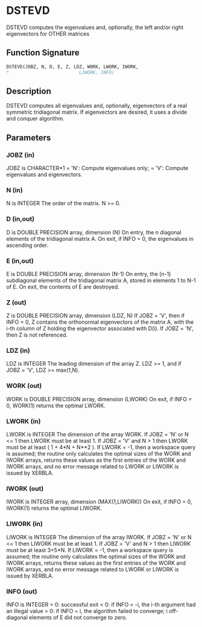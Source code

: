 # DSTEVD

DSTEVD computes the eigenvalues and, optionally, the left and/or right eigenvectors for OTHER matrices

## Function Signature

```fortran
DSTEVD(JOBZ, N, D, E, Z, LDZ, WORK, LWORK, IWORK,
*                          LIWORK, INFO)
```

## Description


 DSTEVD computes all eigenvalues and, optionally, eigenvectors of a
 real symmetric tridiagonal matrix. If eigenvectors are desired, it
 uses a divide and conquer algorithm.


## Parameters

### JOBZ (in)

JOBZ is CHARACTER*1 = 'N': Compute eigenvalues only; = 'V': Compute eigenvalues and eigenvectors.

### N (in)

N is INTEGER The order of the matrix. N >= 0.

### D (in,out)

D is DOUBLE PRECISION array, dimension (N) On entry, the n diagonal elements of the tridiagonal matrix A. On exit, if INFO = 0, the eigenvalues in ascending order.

### E (in,out)

E is DOUBLE PRECISION array, dimension (N-1) On entry, the (n-1) subdiagonal elements of the tridiagonal matrix A, stored in elements 1 to N-1 of E. On exit, the contents of E are destroyed.

### Z (out)

Z is DOUBLE PRECISION array, dimension (LDZ, N) If JOBZ = 'V', then if INFO = 0, Z contains the orthonormal eigenvectors of the matrix A, with the i-th column of Z holding the eigenvector associated with D(i). If JOBZ = 'N', then Z is not referenced.

### LDZ (in)

LDZ is INTEGER The leading dimension of the array Z. LDZ >= 1, and if JOBZ = 'V', LDZ >= max(1,N).

### WORK (out)

WORK is DOUBLE PRECISION array, dimension (LWORK) On exit, if INFO = 0, WORK(1) returns the optimal LWORK.

### LWORK (in)

LWORK is INTEGER The dimension of the array WORK. If JOBZ = 'N' or N <= 1 then LWORK must be at least 1. If JOBZ = 'V' and N > 1 then LWORK must be at least ( 1 + 4*N + N**2 ). If LWORK = -1, then a workspace query is assumed; the routine only calculates the optimal sizes of the WORK and IWORK arrays, returns these values as the first entries of the WORK and IWORK arrays, and no error message related to LWORK or LIWORK is issued by XERBLA.

### IWORK (out)

IWORK is INTEGER array, dimension (MAX(1,LIWORK)) On exit, if INFO = 0, IWORK(1) returns the optimal LIWORK.

### LIWORK (in)

LIWORK is INTEGER The dimension of the array IWORK. If JOBZ = 'N' or N <= 1 then LIWORK must be at least 1. If JOBZ = 'V' and N > 1 then LIWORK must be at least 3+5*N. If LIWORK = -1, then a workspace query is assumed; the routine only calculates the optimal sizes of the WORK and IWORK arrays, returns these values as the first entries of the WORK and IWORK arrays, and no error message related to LWORK or LIWORK is issued by XERBLA.

### INFO (out)

INFO is INTEGER = 0: successful exit < 0: if INFO = -i, the i-th argument had an illegal value > 0: if INFO = i, the algorithm failed to converge; i off-diagonal elements of E did not converge to zero.


